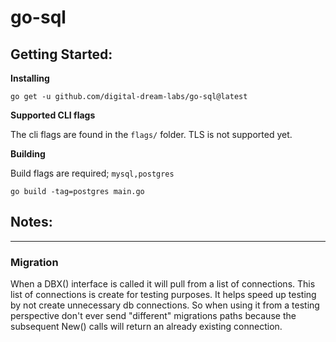 # go-sql

## Getting Started:
**Installing**
```
go get -u github.com/digital-dream-labs/go-sql@latest
```

**Supported CLI flags**

The cli flags are found in the `flags/` folder.
TLS is not supported yet.

**Building**

Build flags are required; `mysql,postgres`
```
go build -tag=postgres main.go
```

## Notes:
------------------
### Migration
When a DBX() interface is called it will pull from a list of connections. This list of connections is create for testing purposes. It helps speed up testing by not create unnecessary db connections. So when using it from a testing perspective don't ever send "different" migrations paths because the subsequent New() calls will return an already existing connection.